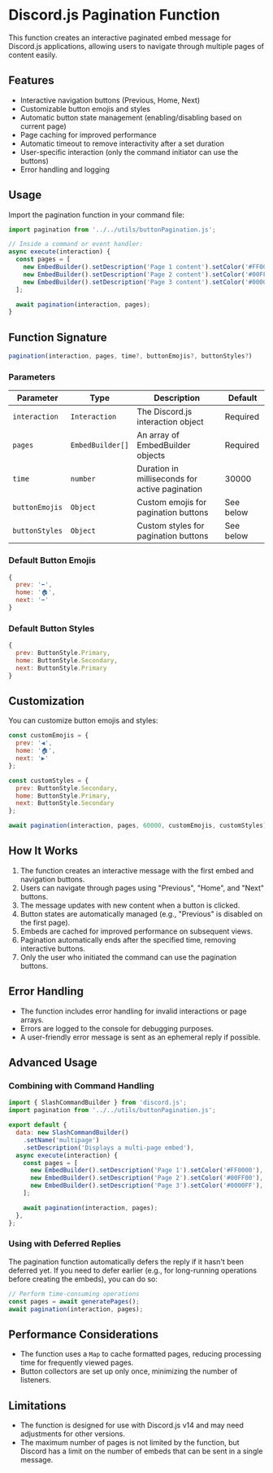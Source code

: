 
# Discord.js Pagination Function

This function creates an interactive paginated embed message for Discord.js applications, allowing users to navigate through multiple pages of content easily.

## Features

- Interactive navigation buttons (Previous, Home, Next)
- Customizable button emojis and styles
- Automatic button state management (enabling/disabling based on current page)
- Page caching for improved performance
- Automatic timeout to remove interactivity after a set duration
- User-specific interaction (only the command initiator can use the buttons)
- Error handling and logging



## Usage

Import the pagination function in your command file:

```javascript
import pagination from '../../utils/buttonPagination.js';

// Inside a command or event handler:
async execute(interaction) {
  const pages = [
    new EmbedBuilder().setDescription('Page 1 content').setColor('#FF0000'),
    new EmbedBuilder().setDescription('Page 2 content').setColor('#00FF00'),
    new EmbedBuilder().setDescription('Page 3 content').setColor('#0000FF'),
  ];

  await pagination(interaction, pages);
}
```

## Function Signature

```javascript
pagination(interaction, pages, time?, buttonEmojis?, buttonStyles?)
```

### Parameters

| Parameter | Type | Description | Default |
|-----------|------|-------------|---------|
| `interaction` | `Interaction` | The Discord.js interaction object | Required |
| `pages` | `EmbedBuilder[]` | An array of EmbedBuilder objects | Required |
| `time` | `number` | Duration in milliseconds for active pagination | 30000 |
| `buttonEmojis` | `Object` | Custom emojis for pagination buttons | See below |
| `buttonStyles` | `Object` | Custom styles for pagination buttons | See below |

### Default Button Emojis

```javascript
{
  prev: '⬅️',
  home: '🏠',
  next: '➡️'
}
```

### Default Button Styles

```javascript
{
  prev: ButtonStyle.Primary,
  home: ButtonStyle.Secondary,
  next: ButtonStyle.Primary
}
```

## Customization

You can customize button emojis and styles:

```javascript
const customEmojis = {
  prev: '◀️',
  home: '🏠',
  next: '▶️'
};

const customStyles = {
  prev: ButtonStyle.Secondary,
  home: ButtonStyle.Primary,
  next: ButtonStyle.Secondary
};

await pagination(interaction, pages, 60000, customEmojis, customStyles);
```

## How It Works

1. The function creates an interactive message with the first embed and navigation buttons.
2. Users can navigate through pages using "Previous", "Home", and "Next" buttons.
3. The message updates with new content when a button is clicked.
4. Button states are automatically managed (e.g., "Previous" is disabled on the first page).
5. Embeds are cached for improved performance on subsequent views.
6. Pagination automatically ends after the specified time, removing interactive buttons.
7. Only the user who initiated the command can use the pagination buttons.

## Error Handling

- The function includes error handling for invalid interactions or page arrays.
- Errors are logged to the console for debugging purposes.
- A user-friendly error message is sent as an ephemeral reply if possible.

## Advanced Usage

### Combining with Command Handling

```javascript
import { SlashCommandBuilder } from 'discord.js';
import pagination from '../../utils/buttonPagination.js';

export default {
  data: new SlashCommandBuilder()
    .setName('multipage')
    .setDescription('Displays a multi-page embed'),
  async execute(interaction) {
    const pages = [
      new EmbedBuilder().setDescription('Page 1').setColor('#FF0000'),
      new EmbedBuilder().setDescription('Page 2').setColor('#00FF00'),
      new EmbedBuilder().setDescription('Page 3').setColor('#0000FF'),
    ];

    await pagination(interaction, pages);
  },
};
```

### Using with Deferred Replies

The pagination function automatically defers the reply if it hasn't been deferred yet. If you need to defer earlier (e.g., for long-running operations before creating the embeds), you can do so:

```javascript
// Perform time-consuming operations
const pages = await generatePages();
await pagination(interaction, pages);
```

## Performance Considerations

- The function uses a `Map` to cache formatted pages, reducing processing time for frequently viewed pages.
- Button collectors are set up only once, minimizing the number of listeners.

## Limitations

- The function is designed for use with Discord.js v14 and may need adjustments for other versions.
- The maximum number of pages is not limited by the function, but Discord has a limit on the number of embeds that can be sent in a single message.

